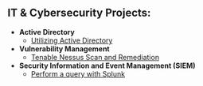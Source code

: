 <h2>IT & Cybersecurity Projects:</h2>

- <b>Active Directory</b>
  - [Utilizing Active Directory](https://github.com/Hashdan-M/Tenable-Nessus-Scan-and-Remediation)
- <b>Vulnerability Management</b>
  - [Tenable Nessus Scan and Remediation](https://github.com/Hashdan-M/Tenable-Nessus-Scan-and-Remediation)
- <b>Security Information and Event Management (SIEM)</b>
  - [Perform a query with Splunk](https://github.com/Hashdan-M/Perform-a-query-with-Splunk)
